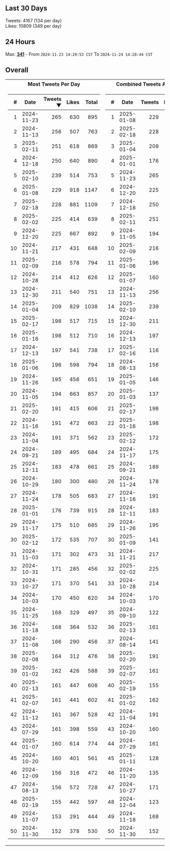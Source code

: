 ## Last 30 Days
Tweets: 4167 (134 per day)\
Likes: 10809 (349 per day)

## 24 Hours
Max: [**341**](../misc/most-tweets_24-hr.csv) - From `2024-11-23 14:29:53 CST` To `2024-11-24 14:28:44 CST`

## Overall
<table>
<tr><th>Most Tweets Per Day</th><th>Combined Tweets And Likes</th></tr><tr><td>


|#|Date|Tweets ▼|Likes|Total|
|--:|--|--:|--:|--:|
|1|2024-11-23|265|630|895|
|2|2024-11-13|256|507|763|
|3|2025-02-11|251|618|869|
|4|2024-12-18|250|640|890|
|5|2025-02-10|239|514|753|
|6|2025-01-08|229|918|1147|
|7|2025-02-18|228|881|1109|
|8|2025-02-02|225|414|639|
|9|2024-12-20|225|667|892|
|10|2024-11-21|217|431|648|
|11|2025-02-09|216|578|794|
|12|2024-10-28|214|412|626|
|13|2024-12-30|211|540|751|
|14|2025-01-04|209|829|1038|
|15|2025-02-17|198|517|715|
|16|2025-01-16|198|512|710|
|17|2024-12-13|197|541|738|
|18|2025-01-06|196|598|794|
|19|2024-11-26|195|456|651|
|20|2024-11-05|194|663|857|
|21|2025-02-20|191|415|606|
|22|2024-11-16|191|472|663|
|23|2024-11-04|191|371|562|
|24|2024-09-21|189|495|684|
|25|2024-12-11|183|478|661|
|26|2024-10-29|180|300|480|
|27|2024-11-24|178|505|683|
|28|2025-01-01|176|739|915|
|29|2024-11-17|175|510|685|
|30|2025-02-12|172|535|707|
|31|2024-11-03|171|302|473|
|32|2024-10-31|171|285|456|
|33|2024-10-27|171|370|541|
|34|2024-10-03|170|450|620|
|35|2024-11-25|168|329|497|
|36|2024-11-18|168|364|532|
|37|2024-11-08|166|290|456|
|38|2025-02-08|164|312|476|
|39|2025-01-02|162|426|588|
|40|2025-02-13|161|447|608|
|41|2025-02-07|161|441|602|
|42|2024-11-12|161|367|528|
|43|2024-07-29|161|398|559|
|44|2025-01-07|160|614|774|
|45|2024-10-20|160|401|561|
|46|2024-12-09|156|316|472|
|47|2024-08-13|156|572|728|
|48|2025-02-19|155|442|597|
|49|2024-11-07|153|291|444|
|50|2024-11-30|152|378|530|

</td><td>


|#|Date|Tweets|Likes|Total ▼|
|--:|--|--:|--:|--:|
|1|2025-01-08|229|918|1147|
|2|2025-02-18|228|881|1109|
|3|2025-01-04|209|829|1038|
|4|2025-01-01|176|739|915|
|5|2024-11-23|265|630|895|
|6|2024-12-20|225|667|892|
|7|2024-12-18|250|640|890|
|8|2025-02-11|251|618|869|
|9|2024-11-05|194|663|857|
|10|2025-02-09|216|578|794|
|11|2025-01-06|196|598|794|
|12|2025-01-07|160|614|774|
|13|2024-11-13|256|507|763|
|14|2025-02-10|239|514|753|
|15|2024-12-30|211|540|751|
|16|2024-12-13|197|541|738|
|17|2025-02-16|116|619|735|
|18|2024-08-13|156|572|728|
|19|2025-01-05|146|578|724|
|20|2025-01-03|137|585|722|
|21|2025-02-17|198|517|715|
|22|2025-01-16|198|512|710|
|23|2025-02-12|172|535|707|
|24|2024-11-17|175|510|685|
|25|2024-09-21|189|495|684|
|26|2024-11-24|178|505|683|
|27|2024-11-16|191|472|663|
|28|2024-12-11|183|478|661|
|29|2024-11-26|195|456|651|
|30|2025-01-09|141|508|649|
|31|2024-11-21|217|431|648|
|32|2025-02-02|225|414|639|
|33|2024-10-28|214|412|626|
|34|2024-10-03|170|450|620|
|35|2024-09-10|122|495|617|
|36|2025-02-13|161|447|608|
|37|2024-08-14|141|466|607|
|38|2025-02-20|191|415|606|
|39|2025-02-07|161|441|602|
|40|2025-02-19|155|442|597|
|41|2025-01-02|162|426|588|
|42|2024-11-04|191|371|562|
|43|2024-10-20|160|401|561|
|44|2024-07-29|161|398|559|
|45|2025-01-11|128|426|554|
|46|2024-11-20|135|412|547|
|47|2024-10-27|171|370|541|
|48|2024-12-04|123|410|533|
|49|2024-11-18|168|364|532|
|50|2024-11-30|152|378|530|

</td><tr>
</table>

